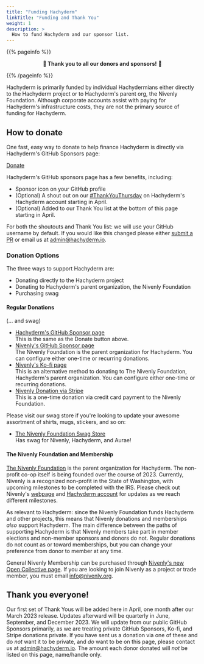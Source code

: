 ```yaml
---
title: "Funding Hachyderm"
linkTitle: "Funding and Thank You"
weight: 1
description: >
  How to fund Hachyderm and our sponsor list.
---
```


{{% pageinfo %}}
<p align="center"><strong>🎉 Thank you to all our donors and sponsors!</strong> 🎉</p>
{{% /pageinfo %}}

Hachyderm is primarily funded by individual Hachydermians either directly to the Hachyderm project
or to Hachyderm's parent org, the Nivenly Foundation. Although corporate accounts assist with paying
for Hachyderm's infrastructure costs, they are not the primary source of funding for Hachyderm.

## How to donate

One fast, easy way to donate to help finance Hachyderm is directly via Hachyderm's GitHub
Sponsors page:

<a class="btn btn-primary mb-4" href="https://github.com/sponsors/hachyderm">Donate <i class="fa-brands fa-github ml-1"></i></a>

Hachyderm's GitHub sponsors page has a few benefits, including:

* Sponsor icon on your GitHub profile
* (Optional) A shout out on our [#ThankYouThursday](https://hachyderm.io/tags/ThankYouThursday) on Hachyderm's Hachyderm account starting in April.<br />
* (Optional) Added to our Thank You list at the bottom of this page starting in April.

For both the shoutouts and Thank You list: we will use your GitHub username by default.
If you would like this changed please either [submit a PR](https://github.com/hachyderm/community/pulls) or email us at [admin@hachyderm.io](admin@hachyderm.io).

### Donation Options

The three ways to support Hachyderm are:

* Donating directly to the Hachyderm project
* Donating to Hachyderm's parent organization, the Nivenly Foundation
* Purchasing swag

#### Regular Donations

(... and swag)

* [Hachyderm's GitHub Sponsor page](https://github.com/sponsors/hachyderm) <i class="fa-brands fa-github"></i> <br />
  This is the same as the Donate button above.
* [Nivenly's GitHub Sponsor page](https://github.com/sponsors/nivenly) <i class="fa-brands fa-github"></i> <br />
  The Nivenly Foundation is the parent organization for Hachyderm. You can configure
  either one-time or recurring donations.
* [Nivenly's Ko-fi page](https://ko-fi.com/nivenly) <i class="far fa-coffee"></i><br />
  This is an alternative method to donating to The Nivenly
  Foundation, Hachyderm's parent organization. You can configure
  either one-time or recurring donations.
* [Nivenly Donation via Stripe](https://donate.stripe.com/3cs8Apb7R6eK3a83cd) <i class="fa-solid fa-credit-card"></i> <br />
  This is a one-time donation via credit card payment to the Nivenly Foundation.

Please visit our swag store if you're looking to update your awesome assortment
of shirts, mugs, stickers, and so on:

* [The Nivenly Foundation Swag Store](https://nivenly.myspreadshop.com/) <i class="fa-solid fa-shirt"></i> <br />
  Has swag for Nivenly, Hachyderm, and Aurae!

#### The Nivenly Foundation and Membership

[The Nivenly Foundation](https://nivenly.org) is the parent organization for Hachyderm. The non-profit
co-op itself is being founded over the course of 2023. Currently, Nivenly is a recognized non-profit in
the State of Washington, with upcoming milestones to be completed with the IRS. Please check out Nivenly's
[webpage](https://nivenly.org) and [Hachyderm account](https://hachyderm.io/@nivenly) for updates as we
reach different milestones. 

As relevant to Hachyderm: since the Nivenly Foundation funds Hachyderm and other projects, this means
that Nivenly donations and memberships _also_ support Hachyderm. The main difference between the paths
of supporting Hachyderm is that Nivenly members take part in member elections and non-member sponsors
and donors do not. Regular donations do not count as or toward memberships, but you can change your
preference from donor to member at any time.

General Nivenly Membership can be purchased through [Nivenly's new Open Collective page](https://opencollective.com/nivenly-foundation).
If you are looking to join Nivenly as a project or trade member, you must email [info@nivenly.org](mailto:info@nivenly.org).


## Thank you everyone!

Our first set of Thank Yous will be added here in April, one month after our March 2023 release.
Updates afterward will be quarterly in June, September, and December 2023. We will update from our
public GitHub Sponsors primarily, as we are treating private GitHub Sponsors, Ko-fi, and Stripe donations
private. If you have sent us a donation via one of these and do _not_ want it to be private, and _do_ want
to be on this page, please contact us at [admin@hachyderm.io](mailto:admin@hachyderm.io). The amount
each donor donated will _not_ be listed on this page, name/handle only.

